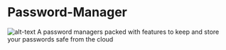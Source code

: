 # Password-Manager 
![alt-text](https://img.shields.io/static/v1?label=Made%20using&message=Python&color=yellow&logo=python&style=for-the-badge)
A password managers packed with features to keep and store your passwords safe from the cloud
